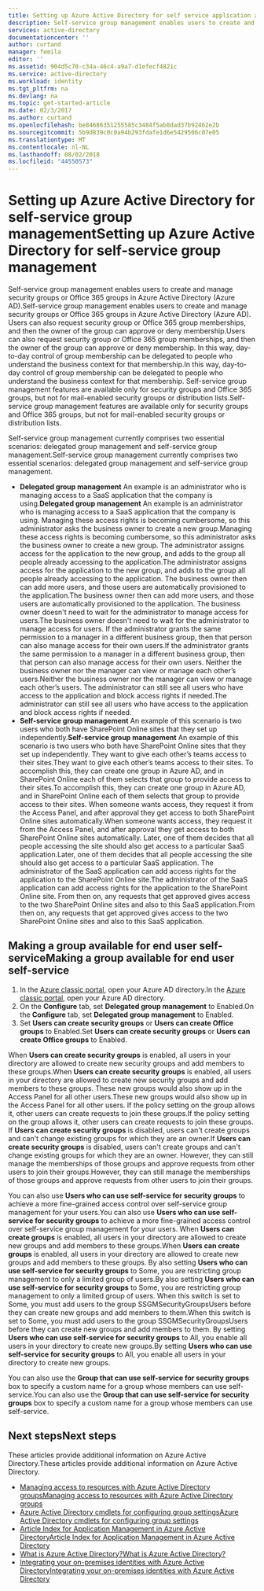 ```yaml
---
title: Setting up Azure Active Directory for self service application access management| Microsoft Docs
description: Self-service group management enables users to create and manage security groups or Office 365 groups in Azure Active Directory and offers users the possibility to request security group or Office 365 group memberships
services: active-directory
documentationcenter: ''
author: curtand
manager: femila
editor: ''
ms.assetid: 904d5c70-c34a-46c4-a9a7-d1efecf4821c
ms.service: active-directory
ms.workload: identity
ms.tgt_pltfrm: na
ms.devlang: na
ms.topic: get-started-article
ms.date: 02/3/2017
ms.author: curtand
ms.openlocfilehash: be84686351255585c3484f5ab8dad37b92462e2b
ms.sourcegitcommit: 5b9d839c0c0a94b293fdafe1d6e5429506c07e05
ms.translationtype: MT
ms.contentlocale: nl-NL
ms.lasthandoff: 08/02/2018
ms.locfileid: "44550573"
---
```

# <a name="setting-up-azure-active-directory-for-self-service-group-management"></a><span data-ttu-id="ab220-103">Setting up Azure Active Directory for self-service group management</span><span class="sxs-lookup"><span data-stu-id="ab220-103">Setting up Azure Active Directory for self-service group management</span></span>
<span data-ttu-id="ab220-104">Self-service group management enables users to create and manage security groups or Office 365 groups in Azure Active Directory (Azure AD).</span><span class="sxs-lookup"><span data-stu-id="ab220-104">Self-service group management enables users to create and manage security groups or Office 365 groups in Azure Active Directory (Azure AD).</span></span> <span data-ttu-id="ab220-105">Users can also request security group or Office 365 group memberships, and then the owner of the group can approve or deny membership.</span><span class="sxs-lookup"><span data-stu-id="ab220-105">Users can also request security group or Office 365 group memberships, and then the owner of the group can approve or deny membership.</span></span> <span data-ttu-id="ab220-106">In this way, day-to-day control of group membership can be delegated to people who understand the business context for that membership.</span><span class="sxs-lookup"><span data-stu-id="ab220-106">In this way, day-to-day control of group membership can be delegated to people who understand the business context for that membership.</span></span> <span data-ttu-id="ab220-107">Self-service group management features are available only for security groups and Office 365 groups, but not for mail-enabled security groups or distribution lists.</span><span class="sxs-lookup"><span data-stu-id="ab220-107">Self-service group management features are available only for security groups and Office 365 groups, but not for mail-enabled security groups or distribution lists.</span></span>

<span data-ttu-id="ab220-108">Self-service group management currently comprises two essential scenarios: delegated group management and self-service group management.</span><span class="sxs-lookup"><span data-stu-id="ab220-108">Self-service group management currently comprises two essential scenarios: delegated group management and self-service group management.</span></span>

* <span data-ttu-id="ab220-109">**Delegated group management** An example is an administrator who is managing access to a SaaS application that the company is using.</span><span class="sxs-lookup"><span data-stu-id="ab220-109">**Delegated group management** An example is an administrator who is managing access to a SaaS application that the company is using.</span></span> <span data-ttu-id="ab220-110">Managing these access rights is becoming cumbersome, so this administrator asks the business owner to create a new group.</span><span class="sxs-lookup"><span data-stu-id="ab220-110">Managing these access rights is becoming cumbersome, so this administrator asks the business owner to create a new group.</span></span> <span data-ttu-id="ab220-111">The administrator assigns access for the application to the new group, and adds to the group all people already accessing to the application.</span><span class="sxs-lookup"><span data-stu-id="ab220-111">The administrator assigns access for the application to the new group, and adds to the group all people already accessing to the application.</span></span> <span data-ttu-id="ab220-112">The business owner then can add more users, and those users are automatically provisioned to the application.</span><span class="sxs-lookup"><span data-stu-id="ab220-112">The business owner then can add more users, and those users are automatically provisioned to the application.</span></span> <span data-ttu-id="ab220-113">The business owner doesn't need to wait for the administrator to manage access for users.</span><span class="sxs-lookup"><span data-stu-id="ab220-113">The business owner doesn't need to wait for the administrator to manage access for users.</span></span> <span data-ttu-id="ab220-114">If the administrator grants the same permission to a manager in a different business group, then that person can also manage access for their own users.</span><span class="sxs-lookup"><span data-stu-id="ab220-114">If the administrator grants the same permission to a manager in a different business group, then that person can also manage access for their own users.</span></span> <span data-ttu-id="ab220-115">Neither the business owner nor the manager can view or manage each other’s users.</span><span class="sxs-lookup"><span data-stu-id="ab220-115">Neither the business owner nor the manager can view or manage each other’s users.</span></span> <span data-ttu-id="ab220-116">The administrator can still see all users who have access to the application and block access rights if needed.</span><span class="sxs-lookup"><span data-stu-id="ab220-116">The administrator can still see all users who have access to the application and block access rights if needed.</span></span>
* <span data-ttu-id="ab220-117">**Self-service group management** An example of this scenario is two users who both have SharePoint Online sites that they set up independently.</span><span class="sxs-lookup"><span data-stu-id="ab220-117">**Self-service group management** An example of this scenario is two users who both have SharePoint Online sites that they set up independently.</span></span> <span data-ttu-id="ab220-118">They want to give each other’s teams access to their sites.</span><span class="sxs-lookup"><span data-stu-id="ab220-118">They want to give each other’s teams access to their sites.</span></span> <span data-ttu-id="ab220-119">To accomplish this, they can create one group in Azure AD, and in SharePoint Online each of them selects that group to provide access to their sites.</span><span class="sxs-lookup"><span data-stu-id="ab220-119">To accomplish this, they can create one group in Azure AD, and in SharePoint Online each of them selects that group to provide access to their sites.</span></span> <span data-ttu-id="ab220-120">When someone wants access, they request it from the Access Panel, and after approval they get access to both SharePoint Online sites automatically.</span><span class="sxs-lookup"><span data-stu-id="ab220-120">When someone wants access, they request it from the Access Panel, and after approval they get access to both SharePoint Online sites automatically.</span></span> <span data-ttu-id="ab220-121">Later, one of them decides that all people accessing the site should also get access to a particular SaaS application.</span><span class="sxs-lookup"><span data-stu-id="ab220-121">Later, one of them decides that all people accessing the site should also get access to a particular SaaS application.</span></span> <span data-ttu-id="ab220-122">The administrator of the SaaS application can add access rights for the  application to the SharePoint Online site.</span><span class="sxs-lookup"><span data-stu-id="ab220-122">The administrator of the SaaS application can add access rights for the  application to the SharePoint Online site.</span></span> <span data-ttu-id="ab220-123">From then on, any requests that get approved gives access to the two SharePoint Online sites and also to this SaaS application.</span><span class="sxs-lookup"><span data-stu-id="ab220-123">From then on, any requests that get approved gives access to the two SharePoint Online sites and also to this SaaS application.</span></span>

## <a name="making-a-group-available-for-end-user-self-service"></a><span data-ttu-id="ab220-124">Making a group available for end user self-service</span><span class="sxs-lookup"><span data-stu-id="ab220-124">Making a group available for end user self-service</span></span>
1. <span data-ttu-id="ab220-125">In the [Azure classic portal](https://manage.windowsazure.com), open your Azure AD directory.</span><span class="sxs-lookup"><span data-stu-id="ab220-125">In the [Azure classic portal](https://manage.windowsazure.com), open your Azure AD directory.</span></span>
2. <span data-ttu-id="ab220-126">On the **Configure** tab, set **Delegated group management** to Enabled.</span><span class="sxs-lookup"><span data-stu-id="ab220-126">On the **Configure** tab, set **Delegated group management** to Enabled.</span></span>
3. <span data-ttu-id="ab220-127">Set **Users can create security groups** or **Users can create Office groups** to Enabled.</span><span class="sxs-lookup"><span data-stu-id="ab220-127">Set **Users can create security groups** or **Users can create Office groups** to Enabled.</span></span>

<span data-ttu-id="ab220-128">When **Users can create security groups** is enabled, all users in your directory are allowed to create new security groups and add members to these groups.</span><span class="sxs-lookup"><span data-stu-id="ab220-128">When **Users can create security groups** is enabled, all users in your directory are allowed to create new security groups and add members to these groups.</span></span> <span data-ttu-id="ab220-129">These new groups would also show up in the Access Panel for all other users.</span><span class="sxs-lookup"><span data-stu-id="ab220-129">These new groups would also show up in the Access Panel for all other users.</span></span> <span data-ttu-id="ab220-130">If the policy setting on the group allows it, other users can create requests to join these groups.</span><span class="sxs-lookup"><span data-stu-id="ab220-130">If the policy setting on the group allows it, other users can create requests to join these groups.</span></span> <span data-ttu-id="ab220-131">If **Users can create security groups** is disabled, users can't create groups and can't change existing groups for which they are an owner.</span><span class="sxs-lookup"><span data-stu-id="ab220-131">If **Users can create security groups** is disabled, users can't create groups and can't change existing groups for which they are an owner.</span></span> <span data-ttu-id="ab220-132">However, they can still manage the memberships of those groups and approve requests from other users to join their groups.</span><span class="sxs-lookup"><span data-stu-id="ab220-132">However, they can still manage the memberships of those groups and approve requests from other users to join their groups.</span></span>

<span data-ttu-id="ab220-133">You can also use **Users who can use self-service for security groups** to achieve a more fine-grained access control over self-service group management for your users.</span><span class="sxs-lookup"><span data-stu-id="ab220-133">You can also use **Users who can use self-service for security groups** to achieve a more fine-grained access control over self-service group management for your users.</span></span> <span data-ttu-id="ab220-134">When **Users can create groups** is enabled, all users in your directory are allowed to create new groups and add members to these groups.</span><span class="sxs-lookup"><span data-stu-id="ab220-134">When **Users can create groups** is enabled, all users in your directory are allowed to create new groups and add members to these groups.</span></span> <span data-ttu-id="ab220-135">By also setting **Users who can use self-service for security groups** to Some, you are restricting group management to only a limited group of users.</span><span class="sxs-lookup"><span data-stu-id="ab220-135">By also setting **Users who can use self-service for security groups** to Some, you are restricting group management to only a limited group of users.</span></span> <span data-ttu-id="ab220-136">When this switch is set to Some, you must add users to the group SSGMSecurityGroupsUsers before they can create new groups and add members to them.</span><span class="sxs-lookup"><span data-stu-id="ab220-136">When this switch is set to Some, you must add users to the group SSGMSecurityGroupsUsers before they can create new groups and add members to them.</span></span> <span data-ttu-id="ab220-137">By setting **Users who can use self-service for security groups** to All, you enable all users in your directory to create new groups.</span><span class="sxs-lookup"><span data-stu-id="ab220-137">By setting **Users who can use self-service for security groups** to All, you enable all users in your directory to create new groups.</span></span>

<span data-ttu-id="ab220-138">You can also use the **Group that can use self-service for security groups** box to specify a custom name for a group whose members can use self-service.</span><span class="sxs-lookup"><span data-stu-id="ab220-138">You can also use the **Group that can use self-service for security groups** box to specify a custom name for a group whose members can use self-service.</span></span>

## <a name="next-steps"></a><span data-ttu-id="ab220-139">Next steps</span><span class="sxs-lookup"><span data-stu-id="ab220-139">Next steps</span></span>
<span data-ttu-id="ab220-140">These articles provide additional information on Azure Active Directory.</span><span class="sxs-lookup"><span data-stu-id="ab220-140">These articles provide additional information on Azure Active Directory.</span></span>

* [<span data-ttu-id="ab220-141">Managing access to resources with Azure Active Directory groups</span><span class="sxs-lookup"><span data-stu-id="ab220-141">Managing access to resources with Azure Active Directory groups</span></span>](active-directory-manage-groups.md)
* [<span data-ttu-id="ab220-142">Azure Active Directory cmdlets for configuring group settings</span><span class="sxs-lookup"><span data-stu-id="ab220-142">Azure Active Directory cmdlets for configuring group settings</span></span>](active-directory-accessmanagement-groups-settings-cmdlets.md)
* [<span data-ttu-id="ab220-143">Article Index for Application Management in Azure Active Directory</span><span class="sxs-lookup"><span data-stu-id="ab220-143">Article Index for Application Management in Azure Active Directory</span></span>](active-directory-apps-index.md)
* [<span data-ttu-id="ab220-144">What is Azure Active Directory?</span><span class="sxs-lookup"><span data-stu-id="ab220-144">What is Azure Active Directory?</span></span>](active-directory-whatis.md)
* [<span data-ttu-id="ab220-145">Integrating your on-premises identities with Azure Active Directory</span><span class="sxs-lookup"><span data-stu-id="ab220-145">Integrating your on-premises identities with Azure Active Directory</span></span>](active-directory-aadconnect.md)
